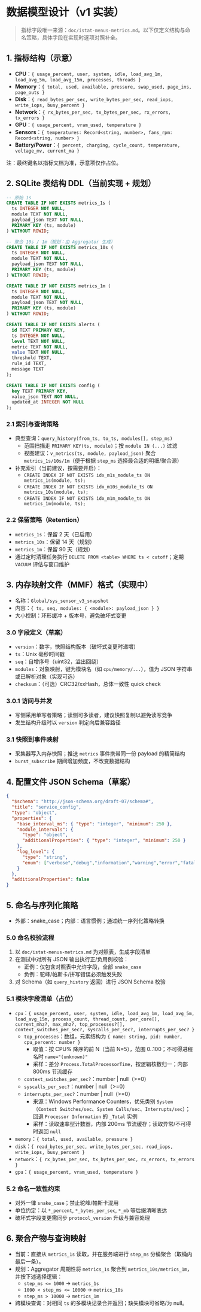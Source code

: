 # 数据模型设计（v1 实装）

> 指标字段唯一来源：`doc/istat-menus-metrics.md`。以下仅定义结构与命名策略，具体字段在实现时逐项对照补全。

## 1. 指标结构（示意）
- __CPU__：`{ usage_percent, user, system, idle, load_avg_1m, load_avg_5m, load_avg_15m, processes, threads }`
- __Memory__：`{ total, used, available, pressure, swap_used, page_ins, page_outs }`
- __Disk__：`{ read_bytes_per_sec, write_bytes_per_sec, read_iops, write_iops, busy_percent }`
- __Network__：`{ rx_bytes_per_sec, tx_bytes_per_sec, rx_errors, tx_errors }`
- __GPU__：`{ usage_percent, vram_used, temperature }`
- __Sensors__：`{ temperatures: Record<string, number>, fans_rpm: Record<string, number> }`
- __Battery/Power__：`{ percent, charging, cycle_count, temperature, voltage_mv, current_ma }`

注：最终键名以指标文档为准，示意项仅作占位。

## 2. SQLite 表结构 DDL（当前实现 + 规划）
```sql
-- 原始 1s
CREATE TABLE IF NOT EXISTS metrics_1s (
  ts INTEGER NOT NULL,
  module TEXT NOT NULL,
  payload_json TEXT NOT NULL,
  PRIMARY KEY (ts, module)
) WITHOUT ROWID;

-- 聚合 10s / 1m（规划：由 Aggregator 生成）
CREATE TABLE IF NOT EXISTS metrics_10s (
  ts INTEGER NOT NULL,
  module TEXT NOT NULL,
  payload_json TEXT NOT NULL,
  PRIMARY KEY (ts, module)
) WITHOUT ROWID;

CREATE TABLE IF NOT EXISTS metrics_1m (
  ts INTEGER NOT NULL,
  module TEXT NOT NULL,
  payload_json TEXT NOT NULL,
  PRIMARY KEY (ts, module)
) WITHOUT ROWID;

CREATE TABLE IF NOT EXISTS alerts (
  id TEXT PRIMARY KEY,
  ts INTEGER NOT NULL,
  level TEXT NOT NULL,
  metric TEXT NOT NULL,
  value TEXT NOT NULL,
  threshold TEXT,
  rule_id TEXT,
  message TEXT
);

CREATE TABLE IF NOT EXISTS config (
  key TEXT PRIMARY KEY,
  value_json TEXT NOT NULL,
  updated_at INTEGER NOT NULL
);
```

### 2.1 索引与查询策略
- 典型查询：`query_history(from_ts, to_ts, modules[], step_ms)`
  - 范围扫描走 `PRIMARY KEY(ts, module)`；按 `module IN (...)` 过滤
  - 视图建议：`v_metrics(ts, module, payload_json)` 聚合 `metrics_1s/10s/1m`（便于根据 `step_ms` 选择最合适的明细/聚合源）
- 补充索引（当前建议，按需要开启）：
  - `CREATE INDEX IF NOT EXISTS idx_m1s_module_ts ON metrics_1s(module, ts);`
  - `CREATE INDEX IF NOT EXISTS idx_m10s_module_ts ON metrics_10s(module, ts);`
  - `CREATE INDEX IF NOT EXISTS idx_m1m_module_ts ON metrics_1m(module, ts);`

### 2.2 保留策略（Retention）
- `metrics_1s`：保留 2 天（已启用）
- `metrics_10s`：保留 14 天（规划）
- `metrics_1m`：保留 90 天（规划）
- 通过定时清理任务执行 `DELETE FROM <table> WHERE ts < cutoff`；定期 `VACUUM` 评估与窗口维护

## 3. 内存映射文件（MMF）格式（实现中）
- 名称：`Global/sys_sensor_v3_snapshot`
- 内容：`{ ts, seq, modules: { <module>: payload_json } }`
- 大小控制：环形缓冲 + 版本号，避免破坏式变更

### 3.0 字段定义（草案）
- `version`：数字，快照结构版本（破坏式变更时递增）
- `ts`：Unix 毫秒时间戳
- `seq`：自增序号（uint32，溢出回绕）
- `modules`：对象映射，键为模块名（如 `cpu/memory/...`），值为 JSON 字符串或已解析对象（实现可选）
- `checksum`：（可选）CRC32/xxHash，总体一致性 quick check

### 3.0.1 访问与并发
- 写侧采用单写者策略；读侧可多读者，建议快照复制以避免读写竞争
- 发生结构升级时以 `version` 判定向后兼容路径

### 3.1 快照到事件映射
- 采集器写入内存快照；推送 `metrics` 事件携带同一份 payload 的精简结构
- `burst_subscribe` 期间增加频度，不改变数据结构

## 4. 配置文件 JSON Schema（草案）
```json
{
  "$schema": "http://json-schema.org/draft-07/schema#",
  "title": "service_config",
  "type": "object",
  "properties": {
    "base_interval_ms": { "type": "integer", "minimum": 250 },
    "module_intervals": {
      "type": "object",
      "additionalProperties": { "type": "integer", "minimum": 250 }
    },
    "log_level": {
      "type": "string",
      "enum": ["verbose","debug","information","warning","error","fatal"]
    }
  },
  "additionalProperties": false
}
```

## 5. 命名与序列化策略
- 外部：snake_case；内部：语言惯例；通过统一序列化策略转换

### 5.0 命名校验流程
1) 以 `doc/istat-menus-metrics.md` 为对照表，生成字段清单
2) 在测试中对所有 JSON 输出执行正/负用例校验：
   - 正例：仅包含对照表中允许字段，全部 `snake_case`
   - 负例：驼峰/帕斯卡/拼写错误必须触发失败
3) 对 Schema（如 `query_history` 返回）进行 JSON Schema 校验

### 5.1 模块字段清单（占位）
- `cpu`：`{ usage_percent, user, system, idle, load_avg_1m, load_avg_5m, load_avg_15m, process_count, thread_count, per_core[], current_mhz?, max_mhz?, top_processes?[], context_switches_per_sec?, syscalls_per_sec?, interrupts_per_sec? }`
  - `top_processes`：数组，元素结构为 `{ name: string, pid: number, cpu_percent: number }`
    - 取值：按 CPU% 降序的前 N（当前 N=5），范围 0..100；不可得进程名时 `name="(unknown)"`
    - 采样：差分 `Process.TotalProcessorTime`，按逻辑核数归一；内部 800ms 节流缓存
  - `context_switches_per_sec?`：number | null（>=0）
  - `syscalls_per_sec?`：number | null（>=0）
  - `interrupts_per_sec?`：number | null（>=0）
    - 来源：Windows Performance Counters，优先类别 `System`（`Context Switches/sec`、`System Calls/sec`、`Interrupts/sec`）；回退 `Processor Information` 的 `_Total` 实例
    - 采样：读取速率型计数器，内部 200ms 节流缓存；读取异常/不可得时返回 `null`
- `memory`：`{ total, used, available, pressure }`
- `disk`：`{ read_bytes_per_sec, write_bytes_per_sec, read_iops, write_iops, busy_percent }`
- `network`：`{ rx_bytes_per_sec, tx_bytes_per_sec, rx_errors, tx_errors }`
- `gpu`：`{ usage_percent, vram_used, temperature }`

### 5.2 命名一致性约束
- 对外一律 `snake_case`；禁止驼峰/帕斯卡混用
- 单位约定：以 `*_percent`, `*_bytes_per_sec`, `*_mb` 等后缀清晰表达
- 破坏式字段变更需同步 `protocol_version` 升级与兼容处理

## 6. 聚合产物与查询映射
- 当前：直接从 `metrics_1s` 读取，并在服务端进行 `step_ms` 分桶聚合（取桶内最后一条）。
- 规划：Aggregator 周期性将 `metrics_1s` 聚合到 `metrics_10s/metrics_1m`，并按下述选择逻辑：
  - `step_ms <= 1000` → `metrics_1s`
  - `1000 < step_ms <= 10000` → `metrics_10s`
  - `step_ms > 10000` → `metrics_1m`
- 跨模块查询：对相同 `ts` 的多模块记录合并返回；缺失模块可省略/为 null。
